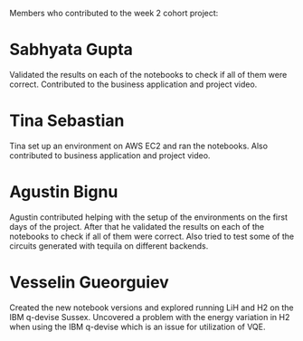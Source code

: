 Members who contributed to the week 2 cohort project:

# Sabhyata Gupta
Validated the results on each of the notebooks to check if all of them were correct.
Contributed to the business application and project video.

# Tina Sebastian

Tina set up an environment on AWS EC2 and ran the notebooks. Also contributed to business application and project video.

# Agustin Bignu
Agustin contributed helping with the setup of the environments on the first days of the project. After that he validated the results on each of the notebooks to check if all of them were correct. Also tried to test some of the circuits generated with tequila on different backends.

# Vesselin Gueorguiev 
Created the new notebook versions and explored running LiH and H2 on the IBM q-devise Sussex.
Uncovered a problem with the energy variation in H2 when using the IBM q-devise which is an issue for utilization of VQE.
